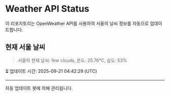 
# Weather API Status

이 리포지토리는 OpenWeather API를 사용하여 서울의 날씨 정보를 자동으로 업데이트합니다.

## 현재 서울 날씨
> 서울의 현재 날씨: few clouds, 온도: 25.76°C, 습도: 53%

⏳ 업데이트 시간: 2025-09-21 04:42:29 (UTC)

---
자동 업데이트 봇에 의해 관리됩니다.
